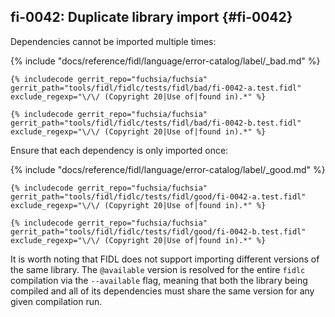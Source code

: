 ## fi-0042: Duplicate library import {#fi-0042}

Dependencies cannot be imported multiple times:

{% include "docs/reference/fidl/language/error-catalog/label/_bad.md" %}

```fidl
{% includecode gerrit_repo="fuchsia/fuchsia" gerrit_path="tools/fidl/fidlc/tests/fidl/bad/fi-0042-a.test.fidl" exclude_regexp="\/\/ (Copyright 20|Use of|found in).*" %}
```

```fidl
{% includecode gerrit_repo="fuchsia/fuchsia" gerrit_path="tools/fidl/fidlc/tests/fidl/bad/fi-0042-b.test.fidl" exclude_regexp="\/\/ (Copyright 20|Use of|found in).*" %}
```

Ensure that each dependency is only imported once:

{% include "docs/reference/fidl/language/error-catalog/label/_good.md" %}

```fidl
{% includecode gerrit_repo="fuchsia/fuchsia" gerrit_path="tools/fidl/fidlc/tests/fidl/good/fi-0042-a.test.fidl" exclude_regexp="\/\/ (Copyright 20|Use of|found in).*" %}
```

```fidl
{% includecode gerrit_repo="fuchsia/fuchsia" gerrit_path="tools/fidl/fidlc/tests/fidl/good/fi-0042-b.test.fidl" exclude_regexp="\/\/ (Copyright 20|Use of|found in).*" %}
```

It is worth noting that FIDL does not support importing different versions of
the same library. The `@available` version is resolved for the entire `fidlc`
compilation via the `--available` flag, meaning that both the library being
compiled and all of its dependencies must share the same version for any given
compilation run.
